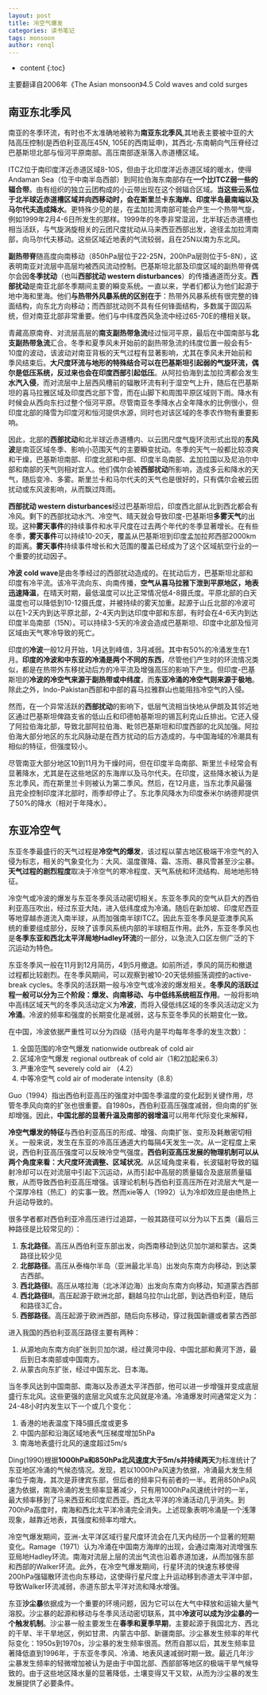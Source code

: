 ```yaml
---
layout: post
title: 冷空气爆发
categories: 读书笔记
tags: monsoon
author: renql
---
```


* content
{:toc}

主要翻译自2006年《The Asian monsoon》4.5 Cold waves and cold surges

## 南亚东北季风
南亚的冬季环流，有时也不太准确地被称为**南亚东北季风**,其地表主要被中亚的大陆高压控制(是西伯利亚高压45N, 105E的西南延申)，其西北-东南朝向气压脊经过巴基斯坦北部与恒河平原南部。高压南部逐渐落入赤道槽区域。

ITCZ位于南印度洋近赤道区域8-10S，但由于北印度洋近赤道区域的暖水，使得Andaman Sea（位于中南半岛西部）到阿拉伯海东南部存在**一个比ITCZ弱一些的辐合带**。由有组织的独立云团构成的小云带出现在这个弱辐合区域。**当这些云系位于北半球近赤道槽区域并向西移动时，会在斯里兰卡东海岸、印度半岛最南端以及马尔代夫造成降水**。更特殊少见的是，在孟加拉湾南部可能会产生一个热带气旋，例如1999年2月4-6日所发生的那样。1999年的冬季非常湿润，北半球近赤道槽也相当活跃，与气旋涡旋相关的云团尺度扰动从马来西亚西部出发，途径孟加拉湾南部，向马尔代夫移动。这些区域近地表的气流较弱，且在25N以南为东北风。

**副热带脊**随高度向南移动（850hPa层位于22-25N，200hPa层则位于5-8N），这表明南亚对流层中高层均被西风流动控制。巴基斯坦北部及印度区域的副热带脊偶尔会因**冬季扰动**（也叫**西部扰动 western disturbances**）的传播通道而分支。**西部扰动**是南亚北部冬季期间主要的瞬变系统。一直以来，学者们都认为他们起源于地中海和里海。他们**与热带外风暴系统的区别在于**：热带外风暴系统有很完整的锋面结构，向东北方向移动；而西部扰动则不具有任何锋面结构，多数属于固囚系统，但对南亚北部非常重要。他们与中纬度西风急流中经过65-70E的槽相关联。

青藏高原南脊、对流层高层的**南支副热带急流**经过恒河平原，最后在中国南部与**北支副热带急流**汇合。冬季和夏季风未开始前的副热带急流的纬度位置一般会有5-10度的波动，该波动对南亚背板的天气过程有显著影响，尤其在季风未开始前和季风结束后。**大尺度环流与地形的特殊结合可以在巴基斯坦引起弱的气旋环流，偶尔是低压系统，反过来也会在印度西部引起低压**。从阿拉伯海到孟加拉湾都会发生**水汽入侵**，而对流层中上层西风槽前的辐散环流有利于湿空气上升，随后在巴基斯坦的喜马拉雅区域及印度西北部下雪，而在山脚下和周围平原区域则下雨。降水有时候会从西向东扫过整个恒河平原。尽管南亚冬季降水占全年降水的比例很小，但印度北部的降雪为印度河和恒河提供水源，同时也对该区域的冬季农作物有重要影响。

因此，北部的**西部扰动**和北半球近赤道槽内、以云团尺度气旋环流形式出现的**东风波**是南亚区域冬季、影响小范围天气的主要瞬变扰动。冬季的天气一般都比较凉爽和干燥，巴基斯坦南部、印度北部和中部、印度半岛南部、孟加拉国以及尼泊尔中部和南部的天气则相对宜人。他们偶尔会被**西部扰动**所影响，造成多云和降水的天气，随后变冷、多雾。斯里兰卡和马尔代夫的天气也是很好的，只有偶尔会被云团扰动或东风波影响，从而飘过阵雨。

**西部扰动 western disturbances**经过巴基斯坦后，印度西北部从北到西北都会有冷风。剩下的西部扰动水汽、冷空气、晴天就会导致印度-巴基斯坦**多雾天气**的出现。这种**雾天事件**的持续事件和水平尺度在过去两个年代的冬季显著增长。在有些冬季，**雾天事件**可以持续10-20天，覆盖从巴基斯坦到印度孟加拉邦西部2000km的距离。**雾天事件**持续事件增长和大范围的覆盖已经成为了这个区域航空行业的一个重要的扰动因子。

**冷波 cold wave**是由冬季经过的西部扰动造成的。在扰动后方，巴基斯坦北部和印度有冷平流。该冷平流向东、向南传播，**空气从喜马拉雅下泄到平原地区，地表迅速降温**，在晴天时期，最低温度可以比正常情况低4-8摄氏度。平原北部的白天温度也可以降低到10-12摄氏度，并被持续的雾天加重。起源于山丘北部的冷波可以在1-2天内到达平原北部，2-4天内到达印度中部和东部，有时会在4-6天内到达印度半岛南部（15N）。可以持续3-5天的冷波会造成巴基斯坦、印度中北部及恒河区域由天气寒冷导致的死亡。

印度的**冷波**一般12月开始，1月达到峰值，3月减弱。其中有50%的冷涌发生在1月。**印度的冷波和中东亚的冷涌是两个不同的东西**，尽管他们产生时的环流情况类似，都是在热带外东移扰动后方的冷平流及增强高压的影响下产生。但印度-巴基斯坦的**冷波的冷空气来源于副热带或中纬度**，而**东亚冷涌的冷空气则来源于极地**。除此之外，Indo-Pakistan西部和中部的喜马拉雅群山也能阻挡冷空气的入侵。

然而，在一个异常活跃的**西部扰动**的影响下，低层气流相当快地从伊朗及其邻近地区通过巴基斯坦俾路支省的低山丘和印德帕基斯坦的锡瓦利克山丘排出。它还入侵了阿拉伯海北部，导致北部阿拉伯海、毗邻巴基斯坦和印度西部的北风加强。阿拉伯海大部分地区的东北风脉动是在西方扰动的后方造成的，与中国海域的冷潮具有相似的特征，但强度较小。

尽管南亚大部分地区10到11月为干燥时间，但在印度半岛南部、斯里兰卡经常会有显著降水，尤其是在这些地区的东海岸以及马尔代夫。在印度，这些降水被认为是东北季风，而在斯里兰卡则被认为第二季风。然后，在12月底，当东北季风最强且完全控制印度洋北部时，雨季却停止了。东北季风降水为印度泰米尔纳德邦提供了50%的降水（相对于年降水）。

## 东亚冷空气 ##
东亚冬季最盛行的天气过程是**冷空气的爆发**，该过程以蒙古地区极端干冷空气的入侵为标志，相关的气象变化为：大风、温度骤降、霜、冻雨、暴风雪甚至沙尘暴。**天气过程的剧烈程度**取决于冷空气的寒冷程度、天气系统和环流结构、局地地形特征。

冷空气或冷波的爆发与东亚冬季风活动密切相关。东亚冬季风的空气从巨大的西伯利亚高压吹出，经过东亚大陆，进入低纬度成为冷涌。随后在新加坡、印度尼西亚等地穿越赤道流入南半球，从而加强南半球ITCZ。因此东亚冬季风是亚澳季风系统的重要组成部分，反映了该季风系统内部的半球相互作用。此外，东亚冬季风也是**冬季东亚和西北太平洋局地Hadley环流**的一部分，以急流入口区左侧广泛的下沉运动为特色。

东亚冬季风一般在11月到12月简历，4到5月撤退。如前所述，季风的简历和撤退过程都比较剧烈。在冬季风期间，可以观察到被10-20天低频振荡调控的active-break cycles。冬季风的活跃期一般与冷空气或冷波的爆发相关。**冬季风的活跃过程一般可以分为三个阶段：爆发、向南移动、与中低纬系统相互作用**。一般将影响中高纬区域天气的冬季风活动定义为**冷波**，而将入侵低纬区域的冬季风活动定义为**冷涌**。冷波的频率和强度的长期变化是减弱，这与东亚冬季风的长期变化一致。

在中国，冷波依据严重性可以分为四级（括号内是平均每年冬季的发生次数）：  
1. 全国范围的冷空气爆发 nationwide outbreak of cold air  
2. 区域冷空气爆发 regional outbreak of cold air（1和2加起来6.3）   
3. 严重冷空气 severely cold air （4.2）   
4. 中等冷空气 cold air of moderate intensity（8.8）   

Guo（1994）指出西伯利亚高压的强度对中国冬季温度的变化起到关键作用，尽管冬季风向南的扩张也很重要。自1980s，西伯利亚高压强度减弱，但向南的扩张却增强。因此，**中国北部的显著升温及南部的弱增温**可以用年代际变化来解释，

**冷空气爆发的特征**与西伯利亚高压的形成、增强、向南扩张、变形及耗散密切相关。一般来说，发生在东亚的冷高压通道大约每隔4天发生一次。从一定程度上来说，西伯利亚高压强度可以反映冷空气强度。**西伯利亚高压发展的物理机制可以从两个角度来看：大尺度环流调整、区域状况**。从区域角度来看，长波辐射导致的辐射冷却可以在对流层中引起下沉运动，从而引起中高层的质量辐合及底层质量辐散，从而导致西伯利亚高压增强。该理论机制与西伯利亚高压所在对流层大气是一个深厚冷柱（热汇）的实事一致。然而xie等人（1992）认为冷却效应是由绝热上升运动导致的。

很多学者都对西伯利亚冷高压进行过追踪，一般其路径可以分为以下五类（最后三种路径是比较常见的）：  
1. **东北路径**。高压从西伯利亚东部出发，向西南移动到达贝加尔湖和蒙古。这类路径比较少见   
2. **北部路径**。高压从泰梅尔半岛（亚洲最北半岛）出发向东南方向移动，到达蒙古西部。  
3. **西北路径I**。高压从喀拉海（北冰洋边海）出发向东南方向移动，知道蒙古西部   
4. **西北路径II**。高压起源于欧洲北部，翻越乌拉尔山北部，到达西伯利亚，随后和路径3汇合。  
5. **西部路径**。高压起源于欧洲西部，随后向东移动，穿过我国新疆或者蒙古西部

进入我国的西伯利亚高压路径主要有两种：  
1. 从源地向东南方向扩张到贝加尔湖，经过黄河中段、中国北部和黄河下游，最后到日本南部或中国南方。  
2. 从蒙古向东扩张，经过中国东北、日本海。

当冬季风达到中国南部、南海以及赤道太平洋西部，他可以进一步增强并变成底层盛行东北风。这些更强的底层北风或东北风就是冷涌。冷涌爆发时间通常定义为：24-48小时内发生以下一个或几个变化：  
1. 香港的地表温度下降5摄氏度或更多  
2. 中国内部和沿海区域地表气压梯度增加5hPa  
3. 南海地表盛行北风的速度超过5m/s  

Ding(1990)根据**1000hPa和850hPa北风速度大于5m/s并持续两天**为标准统计了东亚地区冷涌的气候态情况。发现，若以1000hPa风速为依据，冷涌最大发生频率位于南海，其次是菲律宾东部，但后者的频率只有前者的一半。若用850hPa风速为依据，南海冷涌的发生频率显著减少，只有用1000hPa风速统计时的一半，最大频率移到了马来西亚和印度尼西亚。西北太平洋的冷涌活动几乎消失。到700hPa高度时，南海和西北太平洋冷涌完全消失。上述现象表明冷涌是一个浅薄现象，越靠近地表，其强度和频率均增大。

冷空气爆发期间，亚洲-太平洋区域行星尺度环流会在几天内经历一个显著的短期变化。Ramage（1971）认为冷涌在中国南方海岸的出现，会通过南海对流增强东亚局地Hadley环流。南海对流层上层的流出气流也沿着赤道加速，从而加强东部和西部的Walker环流。此外，在冷空气爆发期间，行星环流的快速东移使得200hPa强辐散环流也向东移动，这使得行星尺度上升运动移到赤道太平洋中部，导致Walker环流减弱，赤道东部太平洋对流和降水增强。

东亚**沙尘暴**依据成为一个重要的环境问题，因为它可以在大气中释放和运输大量气溶胶。沙尘暴的起源和移动与冬季风活动密切联系，其中**冷波可以成为沙尘暴的一个触发机制**。沙尘暴一般主要发生在**春季和夏季早期**，主要起源于我国北方、西北的干旱、半干旱地区，例如甘肃、内蒙古中部、新疆南部。沙尘暴发生频率的年代际变化：1950s到1970s，沙尘暴的发生频率很高。然而自那以后，其发生频率显著降低直到1996年，于东亚冬季风、冷涌、地表风速减弱时期一致。最近几年沙尘暴发生频率的轻微增加被认为是由于中国北部、西部部等地区的极端干旱气候导致的。由于这些地区降水量的显著降低，土壤变得又干又软，从而为沙尘暴的发生发展提供了必要条件。
